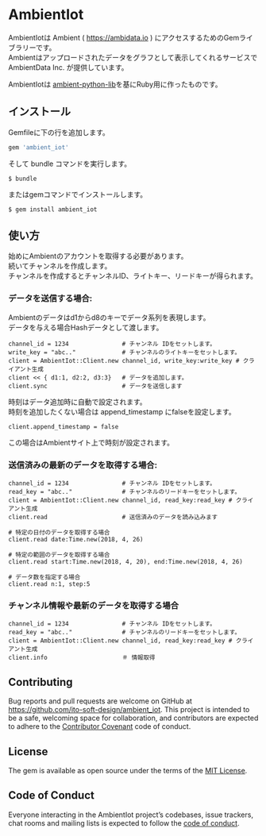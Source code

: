 # AmbientIot

AmbientIotは Ambient ( https://ambidata.io ) にアクセスするためのGemライブラリーです。  
Ambientはアップロードされたデータをグラフとして表示してくれるサービスでAmbientData Inc. が提供しています。  

AmbientIotは [ambient-python-lib](https://github.com/AmbientDataInc/ambient-python-lib)を基にRuby用に作ったものです。

## インストール

Gemfileに下の行を追加します。

```ruby
gem 'ambient_iot'
```

そして bundle コマンドを実行します。

    $ bundle

またはgemコマンドでインストールします。

    $ gem install ambient_iot

## 使い方

始めにAmbientのアカウントを取得する必要があります。  
続いてチャンネルを作成します。  
チャンネルを作成するとチャンネルID、ライトキー、リードキーが得られます。

### データを送信する場合:

Ambientのデータはd1からd8のキーでデータ系列を表現します。  
データを与える場合Hashデータとして渡します。

    channel_id = 1234               # チャンネル IDをセットします。
    write_key = "abc.."             # チャンネルのライトキーをセットします。
    client = AmbientIot::Client.new channel_id, write_key:write_key # クライアント生成
    client << { d1:1, d2:2, d3:3}   # データを追加します。
    client.sync                     # データを送信します

時刻はデータ追加時に自動で設定されます。  
時刻を追加したくない場合は append_timestamp にfalseを設定します。  

    client.append_timestamp = false

この場合はAmbientサイト上で時刻が設定されます。


### 送信済みの最新のデータを取得する場合:

    channel_id = 1234               # チャンネル IDをセットします。
    read_key = "abc.."              # チャンネルのリードキーをセットします。
    client = AmbientIot::Client.new channel_id, read_key:read_key # クライアント生成
    client.read                     # 送信済みのデータを読み込みます

    # 特定の日付のデータを取得する場合
    client.read date:Time.new(2018, 4, 26)

    # 特定の範囲のデータを取得する場合
    client.read start:Time.new(2018, 4, 20), end:Time.new(2018, 4, 26)

    # データ数を指定する場合
    client.read n:1, step:5

### チャンネル情報や最新のデータを取得する場合

    channel_id = 1234               # チャンネル IDをセットします。
    read_key = "abc.."              # チャンネルのリードキーをセットします。
    client = AmbientIot::Client.new channel_id, read_key:read_key # クライアント生成
    client.info                     ＃ 情報取得


## Contributing

Bug reports and pull requests are welcome on GitHub at https://github.com/ito-soft-design/ambient_iot. This project is intended to be a safe, welcoming space for collaboration, and contributors are expected to adhere to the [Contributor Covenant](http://contributor-covenant.org) code of conduct.

## License

The gem is available as open source under the terms of the [MIT License](https://opensource.org/licenses/MIT).

## Code of Conduct

Everyone interacting in the AmbientIot project’s codebases, issue trackers, chat rooms and mailing lists is expected to follow the [code of conduct](https://github.com/ito-soft-design/ambient_iot/blob/master/CODE_OF_CONDUCT.md).
